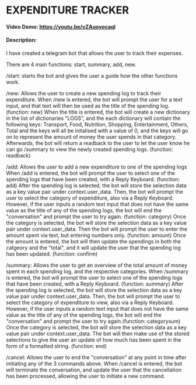 # EXPENDITURE TRACKER
#### Video Demo:  <https://youtu.be/vZAuovocaqI>
#### Description:
I have created a telegram bot that allows the user to track their expenses.

There are 4 main functions: start, summary, add, new.

/start: starts the bot and gives the user a guide how the other functions work.

/new: Allows the user to create a new spending log to track their expenditure.
    When /new is entered, the bot will prompt the user for a text input, and that text will then be used as the title of the spending log. (function: new)
    When the title is entered, the bot will create a new dictionary in the list of dictionaries "LOGS", and the each dictionary will contain the following keys: Transport, Food, Nutrition, Shopping, Entertainment, Others, Total
    and the keys will all be initalised with a value of 0, and the keys will go on to represent the amount of money the user spends in that category. 
    Afterwards, the bot will return a readback to the user to let the user know he can go /summary to view the newly created spending logs. (function: readback)

/add: Allows the user to add a new expenditure to one of the spending logs
    When /add is entered, the bot will prompt the user to select one of the spending logs that have been created, with a Reply Keyboard. (function: add)
    After the spending log is selected, the bot will store the selection data as a key value pair under context.user_data. Then, the bot will prompt the user to select the category of expenditure, also via a Reply Keyboard. 
    However, if the user inputs a random text input that does not have the same value as the title of any of the spending logs, the bot will end the "conversation" and prompt the user to try again. (function: category) 
    Once the category is selected, the bot will store the selection data as a key value pair under context.user_data. Then the bot will prompt the user to enter the amount spent via text, but entering numbers only. (function: amount)
    Once the amount is entered, the bot will then update the spendings in both the catgeory and the "total", and it will update the user that the spending log has been updated. (function: confirm)

/summary: Allows the user to get an overview of the total amount of money spent in each spending log, and the respective categories.
    When /summary is entered, the bot will prompt the user to select one of the spending logs that have been created, with a Reply Keyboard. (function: summary)
    After the spending log is selected, the bot will store the selection data as a key value pair under context.user_data. Then, the bot will prompt the user to select the category of expenditure to view, also via a Reply Keyboard. 
    However, if the user inputs a random text input that does not have the same value as the title of any of the spending logs, the bot will end the "conversation" and prompt the user to try again.(function: categorysum) 
    Once the category is selected, the bot will store the selection data as a key value pair under context.user_data. The bot will then make use of the stored selections to give the user an update of how much has been spent in the form of a formatted string. (function: end)

/cancel: Allows the user to end the "conversation" at any point in time after initiating any of the 3 commands above.
    When /cancel is entered, the bot will terminate the conversation, and update the user that the cancellation has been processed, allowing the user to initiate a new command.
